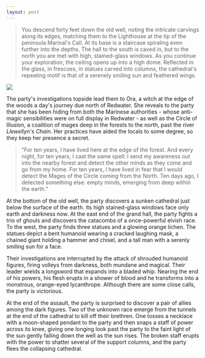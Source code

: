 ```yaml
---
layout: post
---
```

<blockquote>You descend forty feet down the old well, noting the intricate carvings along its edges, matching them to the Lighthouse at the tip of the peninsula Marinal's Call. At its base is a staircase spiraling even further into the depths. The hall to the south is caved in, but to the north you are met with high, stained-glass windows. As you continue your exploration, the ceiling opens up into a high dome. Reflected in the glass, in frescoes, in statues carved into columns, the cathedral's repeating motif is that of a serenely smiling sun and feathered wings.</blockquote>

<image src="{{ site.url }}/resources/images/Cathedral Ceiling.png"></image>

The party's investigations topside lead them to Ora, a witch at the edge of the woods a day's journey due north of Redwater. She reveals to the party that she has been hiding from both the Marinese authorities - whose anti-magic sensibilities were on full display in Redwater - as well as the Circle of Illusion, a coalition of mages deep in the forests to the north, past the river <em>Llewellyn's Chain</em>. Her practices have aided the locals to some degree, so they keep her presence a secret.

<blockquote>
    "For ten years, I have lived here at the edge of the forest. And every night, for ten years, I cast the same spell: I send my awareness out into the nearby forest and detect the other minds as they come and go from my home. For ten years, I have lived in fear that I would detect the Mages of the Circle coming from the North. Ten days ago, I detected something else: empty minds, emerging from deep within the earth."
</blockquote>

At the bottom of the old well, the party discovers a sunken cathedral just below the surface of the earth. Its high stained-glass windows face only earth and darkness now. At the east end of the grand hall, the party fights a trio of ghouls and discovers the catacombs of a once-powerful elvish race. To the west, the party finds three statues and a glowing orange lichen. The statues depict a bent humanoid wearing a cracked laughing mask, a chained giant holding a hammer and chisel, and a tall man with a serenly smiling sun for a face.

Their investigations are interrupted by the attack of shrouded humanoid figures, firing volleys from darkness, both mundane and magical. Their leader wields a longsword that expands into a bladed whip. Nearing the end of his powers, his flesh erupts in a shower of blood and he transforms into a monstrous, orange-eyed lycanthrope. Although there are some close calls, the party is victorious.

At the end of the assault, the party is surprised to discover a pair of allies among the dark figures. Two of the unknown race emerge from the tunnels at the end of the cathedral to kill off their brethren. One tosses a necklace with a moon-shaped pendant to the party and then snaps a staff of power across its knee, giving one longing look past the party to the faint light of the sun gently falling down the well as the sun rises. The broken staff erupts with the power to shatter several of the support columns, and the party flees the collapsing cathedral.